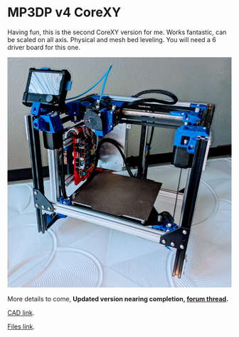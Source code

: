 # MP3DP v4 CoreXY

Having fun, this is the second CoreXY version for me. Works fantastic, can be scaled on all axis. Physical and mesh bed leveling. You will need a 6 driver board for this one.

![!mp3dp v4](../img/mp3dpv4/mp3dpv4_1.jpg)

More details to come, **Updated version nearing completion, [forum thread](https://forum.v1engineering.com/t/repeat-v2/33330/55).**

[CAD link](https://forum.v1engineering.com/t/repeat-v2/33330/85?u=vicious1).

[Files link](https://www.printables.com/model/282346-mp3dp-v4).


